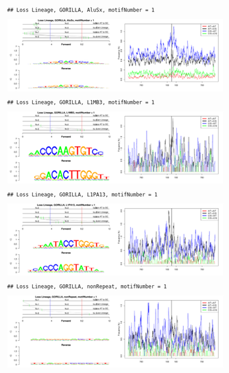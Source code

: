 

```
## Loss Lineage, GORILLA, AluSx, motifNumber = 1
```

![plot of chunk motifPValues](figure/motifPValues1.png) 

```
## Loss Lineage, GORILLA, L1MB3, motifNumber = 1
```

![plot of chunk motifPValues](figure/motifPValues2.png) 

```
## Loss Lineage, GORILLA, L1PA13, motifNumber = 1
```

![plot of chunk motifPValues](figure/motifPValues3.png) 

```
## Loss Lineage, GORILLA, nonRepeat, motifNumber = 1
```

![plot of chunk motifPValues](figure/motifPValues4.png) 
  
